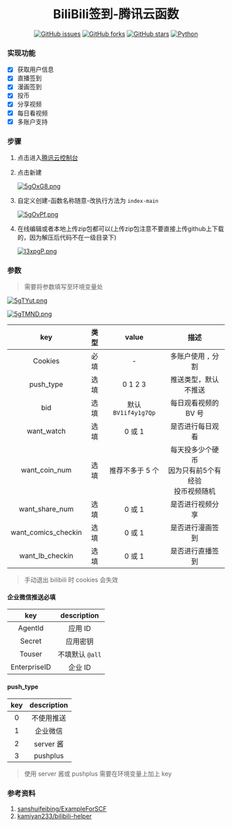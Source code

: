 <div align="center">
<h1>BiliBili签到-腾讯云函数</h1>

[![GitHub issues](https://img.shields.io/github/issues/ICE99125/BiliBili_Checkin?color=red&style=for-the-badge)](https://github.com/ICE99125/BiliBili_Checkin/issues)  [![GitHub forks](https://img.shields.io/github/forks/ICE99125/BiliBili_Checkin?style=for-the-badge)](https://github.com/ICE99125/BiliBili_Checkin/network)  [![GitHub stars](https://img.shields.io/github/stars/ICE99125/BiliBili_Checkin?style=for-the-badge)](https://github.com/ICE99125/BiliBili_Checkin/stargazers)  [![Python](https://img.shields.io/badge/python-3.6%2B-orange?style=for-the-badge)](https://www.python.org/)
</div>


### 实现功能

- [x] 获取用户信息
- [x] 直播签到
- [x] 漫画签到
- [x] 投币
- [x] 分享视频
- [x] 每日看视频
- [x] 多账户支持

### 步骤

1. 点击进入[腾讯云控制台](https://console.cloud.tencent.com/scf/list?rid=1&ns=default)
2. 点击新建

    [![5gOxG8.png](https://z3.ax1x.com/2021/10/23/5gOxG8.png)](https://imgtu.com/i/5gOxG8)
3. 自定义创建-函数名称随意-改执行方法为 `index-main`

    [![5gOvPf.png](https://z3.ax1x.com/2021/10/23/5gOvPf.png)](https://imgtu.com/i/5gOvPf)

4. 在线编辑或者本地上传zip包都可以(上传zip包注意不要直接上传github上下载的，因为解压后代码不在一级目录下)

    [![I3xpgP.png](https://z3.ax1x.com/2021/11/08/I3xpgP.png)](https://imgtu.com/i/I3xpgP)

### 参数

> 需要将参数填写至环境变量处

[![5gTYut.png](https://z3.ax1x.com/2021/10/23/5gTYut.png)](https://imgtu.com/i/5gTYut)

[![5gTMND.png](https://z3.ax1x.com/2021/10/23/5gTMND.png)](https://imgtu.com/i/5gTMND)

|         key         | 类型 |        value        |                            描述                             |
| :-----------------: | :--: | :-----------------: | :---------------------------------------------------------: |
|       Cookies       | 必填 |          -          |                     多账户使用 `,` 分割                     |
|      push_type      | 选填 |       0 1 2 3       |                    推送类型，默认不推送                     |
|         bid         | 选填 | 默认 `BV1if4y1g7Qp` |          每日观看视频的 BV 号          |
|     want_watch      | 选填 |       0 或 1        |                      是否进行每日观看                       |
|    want_coin_num    | 选填 |   推荐不多于 5 个   | 每天投多少个硬币<br />因为只有前5个有经验<br />投币视频随机 |
|   want_share_num    | 选填 |       0 或 1        |                      是否进行视频分享                       |
| want_comics_checkin | 选填 |       0 或 1        |                      是否进行漫画签到                       |
|   want_lb_checkin   | 选填 |       0 或 1        |                      是否进行直播签到                       |

> 手动退出 bilibili 时 cookies 会失效

#### 企业微信推送必填

|     key      |   description   |
| :----------: | :-------------: |
|   AgentId    |     应用 ID     |
|    Secret    |    应用密钥     |
|    Touser    | 不填默认 `@all` |
| EnterpriseID |     企业 ID     |

#### push_type

| key  | description |
| :--: | :---------: |
|  0   | 不使用推送  |
|  1   |  企业微信   |
|  2   |  server 酱  |
|  3   |  pushplus   |

> 使用 server 酱或 pushplus 需要在环境变量上加上 key

### 参考资料
1. [sanshuifeibing/ExampleForSCF](https://github.com/sanshuifeibing/ExampleForSCF)
2. [kamiyan233/bilibili-helper](https://github.com/kamiyan233/bilibili-helper)
